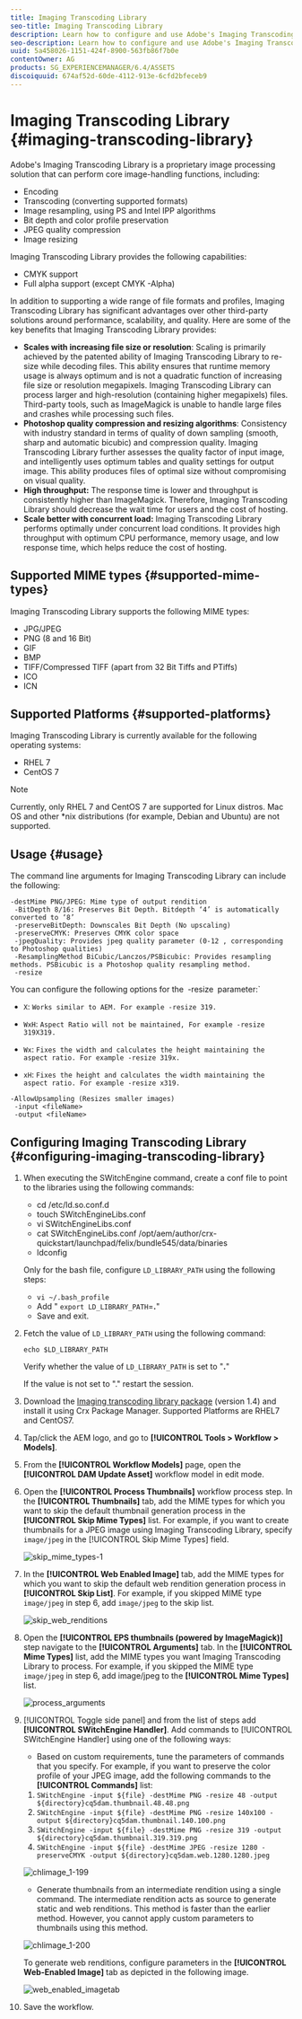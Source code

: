 ```yaml
---
title: Imaging Transcoding Library
seo-title: Imaging Transcoding Library
description: Learn how to configure and use Adobe's Imaging Transcoding Library, an image processing solution that can perform core image-handling functions, including encoding, transcoding, image resampling, and image resizing.
seo-description: Learn how to configure and use Adobe's Imaging Transcoding Library, an image processing solution that can perform core image-handling functions, including encoding, transcoding, image resampling, and image resizing.
uuid: 5a458026-1151-424f-8900-563fb86f7b0e
contentOwner: AG
products: SG_EXPERIENCEMANAGER/6.4/ASSETS
discoiquuid: 674af52d-60de-4112-913e-6cfd2bfeceb9
---
```


# Imaging Transcoding Library {#imaging-transcoding-library}

Adobe's Imaging Transcoding Library is a proprietary image processing solution that can perform core image-handling functions, including:

* Encoding
* Transcoding (converting supported formats)
* Image resampling, using PS and Intel IPP algorithms
* Bit depth and color profile preservation
* JPEG quality compression
* Image resizing

Imaging Transcoding Library provides the following capabilities:

* CMYK support
* Full alpha support (except CMYK -Alpha)

In addition to supporting a wide range of file formats and profiles, Imaging Transcoding Library has significant advantages over other third-party solutions around performance, scalability, and quality. Here are some of the key benefits that Imaging Transcoding Library provides:

* **Scales with increasing file size or resolution**: Scaling is primarily achieved by the patented ability of Imaging Transcoding Library to re-size while decoding files. This ability ensures that runtime memory usage is always optimum and is not a quadratic function of increasing file size or resolution megapixels. Imaging Transcoding Library can process larger and high-resolution (containing higher megapixels) files. Third-party tools, such as ImageMagick is unable to handle large files and crashes while processing such files.
* **Photoshop quality compression and resizing algorithms**: Consistency with industry standard in terms of quality of down sampling (smooth, sharp and automatic bicubic) and compression quality. Imaging Transcoding Library further assesses the quality factor of input image, and intelligently uses optimum tables and quality settings for output image. This ability produces files of optimal size without compromising on visual quality.
* **High throughput:** The response time is lower and throughput is consistently higher than ImageMagick. Therefore, Imaging Transcoding Library should decrease the wait time for users and the cost of hosting.
* **Scale better with concurrent load:** Imaging Transcoding Library performs optimally under concurrent load conditions. It provides high throughput with optimum CPU performance, memory usage, and low response time, which helps reduce the cost of hosting.

## Supported MIME types {#supported-mime-types}

Imaging Transcoding Library supports the following MIME types:

* JPG/JPEG
* PNG (8 and 16 Bit)
* GIF
* BMP
* TIFF/Compressed TIFF (apart from 32 Bit Tiffs and PTiffs)
* ICO
* ICN

## Supported Platforms {#supported-platforms}

Imaging Transcoding Library is currently available for the following operating systems:

* RHEL 7
* CentOS 7

>[!NOTE]
>
>Currently, only RHEL 7 and CentOS 7 are supported for Linux distros. Mac OS and other &ast;nix distributions (for example, Debian and Ubuntu) are not supported.

## Usage {#usage}

The command line arguments for Imaging Transcoding Library can include the following:

```
-destMime PNG/JPEG: Mime type of output rendition
 -BitDepth 8/16: Preserves Bit Depth. Bitdepth ‘4’ is automatically converted to ‘8’
 -preserveBitDepth: Downscales Bit Depth (No upscaling)
 -preserveCMYK: Preserves CMYK color space
 -jpegQuality: Provides jpeg quality parameter (0-12 , corresponding to Photoshop qualities)
 -ResamplingMethod BiCubic/Lanczos/PSBicubic: Provides resampling methods. PSBicubic is a Photoshop quality resampling method.
 -resize
```

You can configure the following options for the` `-resize` `parameter:`

* `X`: `Works similar to AEM. For example -resize 319.`

* `WxH`: `Aspect Ratio will not be maintained, For example -resize 319X319.`

* `Wx`: `Fixes the width and calculates the height maintaining the aspect ratio. For example -resize 319x.`

* `xH`: `Fixes the height and calculates the width maintaining the aspect ratio. For example -resize x319.`

```
-AllowUpsampling (Resizes smaller images)
 -input <fileName>
 -output <fileName>
```

## Configuring Imaging Transcoding Library {#configuring-imaging-transcoding-library}

1. When executing the SWitchEngine command, create a conf file to point to the libraries using the following commands: 
    * cd /etc/ld.so.conf.d
    * touch SWitchEngineLibs.conf
    * vi SWitchEngineLibs.conf
    * cat SWitchEngineLibs.conf
       /opt/aem/author/crx-quickstart/launchpad/felix/bundle545/data/binaries
    * ldconfig     
     
    Only for the bash file, configure `LD_LIBRARY_PATH` using the following steps:

    * `vi ~/.bash_profile`
    * Add " `export LD_LIBRARY_PATH`=**.**"
    * Save and exit.

1. Fetch the value of `LD_LIBRARY_PATH` using the following command:

   `echo $LD_LIBRARY_PATH`

   Verify whether the value of `LD_LIBRARY_PATH` is set to "**.**"

   If the value is not set to "." restart the session.

1. Download the <a href="https://www.adobeaemcloud.com/content/marketplace/marketplaceProxy.html?packagePath=/content/companies/public/adobe/packages/aem630/product/assets/aem-assets-imaging-transcoding-library-pkg">Imaging transcoding library package</a> (version 1.4) and install it using Crx Package Manager. Supported Platforms are RHEL7 and CentOS7.  

1. Tap/click the AEM logo, and go to **[!UICONTROL Tools > Workflow > Models]**.
1. From the **[!UICONTROL Workflow Models]** page, open the **[!UICONTROL DAM Update Asset]** workflow model in edit mode.
1. Open the **[!UICONTROL Process Thumbnails]** workflow process step. In the **[!UICONTROL Thumbnails]** tab, add the MIME types for which you want to skip the default thumbnail generation process in the **[!UICONTROL Skip Mime Types]** list. For example, if you want to create thumbnails for a JPEG image using Imaging Transcoding Library, specify `image/jpeg` in the [!UICONTROL Skip Mime Types] field.

   ![skip_mime_types-1](assets/skip_mime_types-1.png)

1. In the **[!UICONTROL Web Enabled Image]** tab, add the MIME types for which you want to skip the default web rendition generation process in **[!UICONTROL Skip List]**. For example, if you skipped MIME type `image/jpeg` in step 6, add `image/jpeg` to the skip list.

   ![skip_web_renditions](assets/skip_web_renditions.png)

1. Open the **[!UICONTROL EPS thumbnails (powered by ImageMagick)]** step navigate to the **[!UICONTROL Arguments]** tab. In the **[!UICONTROL Mime Types]** list, add the MIME types you want Imaging Transcoding Library to process. For example, if you skipped the MIME type `image/jpeg` in step 6, add image/jpeg to the **[!UICONTROL Mime Types]** list.

   ![process_arguments](assets/process_arguments.jpg)

1. [!UICONTROL Toggle side panel] and from the list of steps add **[!UICONTROL SWitchEngine Handler]**. Add commands to [!UICONTROL SWitchEngine Handler] using one of the following ways:

    * Based on custom requirements, tune the parameters of commands that you specify. For example, if you want to preserve the color profile of your JPEG image, add the following commands to the **[!UICONTROL Commands]** list:

    1. `SWitchEngine -input ${file} -destMime PNG -resize 48 -output ${directory}cq5dam.thumbnail.48.48.png`
    1. `SWitchEngine -input ${file} -destMime PNG -resize 140x100 -output ${directory}cq5dam.thumbnail.140.100.png`
    1. `SWitchEngine -input ${file} -destMime PNG -resize 319 -output ${directory}cq5dam.thumbnail.319.319.png`
    1. `SWitchEngine -input ${file} -destMime JPEG -resize 1280 -preserveCMYK -output ${directory}cq5dam.web.1280.1280.jpeg`

   ![chlimage_1-199](assets/chlimage_1-199.png)

    * Generate thumbnails from an intermediate rendition using a single command. The intermediate rendition acts as source to generate static and web renditions. This method is faster than the earlier method. However, you cannot apply custom parameters to thumbnails using this method.

   ![chlimage_1-200](assets/chlimage_1-200.png)

   To generate web renditions, configure parameters in the **[!UICONTROL Web-Enabled Image]** tab as depicted in the following image.

   ![web_enabled_imagetab](assets/web_enabled_imagetab.png)

1. Save the workflow.
